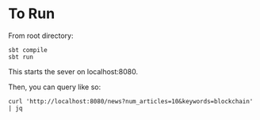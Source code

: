 # To Run

From root directory:

```
sbt compile
sbt run
```

This starts the sever on localhost:8080.

Then, you can query like so:

`curl 'http://localhost:8080/news?num_articles=10&keywords=blockchain' | jq`
